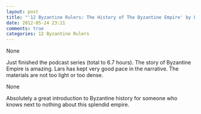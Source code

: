 ```yaml
---
layout: post
title: "'12 Byzantine Rulers: The History of The Byzantine Empire' by Lars Brownworth"
date: 2012-05-24 23:21
comments: true
categories: 12 Byzantine Rulers
---
```


None


Just finished the podcast series (total to 6.7 hours). The story of Byzantine Empire is amazing. Lars has kept very good pace in the narrative. The materials are not too light or too dense. 


None


Absolutely a great introduction to Byzantine history for someone who knows next to nothing about this splendid empire.

